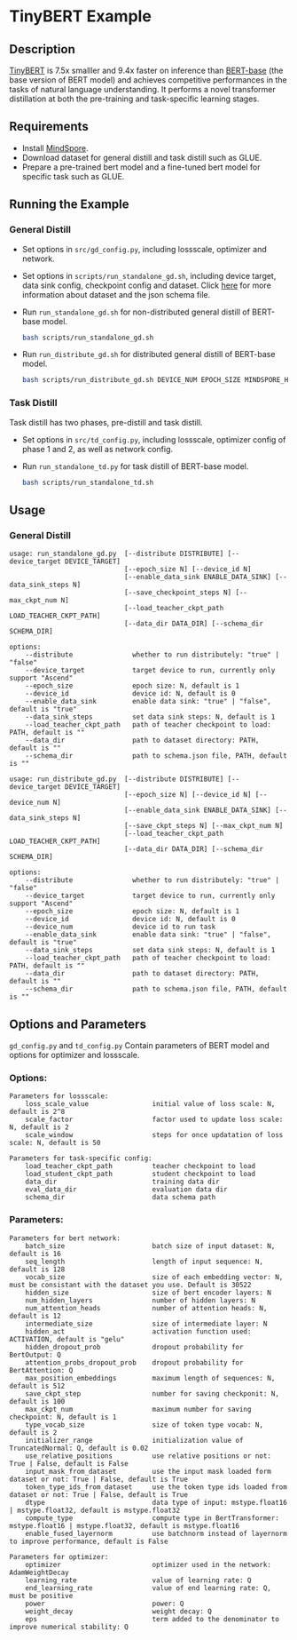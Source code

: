 # TinyBERT Example
## Description
[TinyBERT](https://github.com/huawei-noah/Pretrained-Model/tree/master/TinyBERT) is 7.5x smalller and 9.4x faster on inference than [BERT-base](https://github.com/google-research/bert) (the base version of BERT model) and achieves competitive performances in the tasks of natural language understanding. It performs a novel transformer distillation at both the pre-training and task-specific learning stages.

## Requirements
- Install [MindSpore](https://www.mindspore.cn/install/en).
- Download dataset for general distill and task distill such as GLUE.
- Prepare a pre-trained bert model and a fine-tuned bert model for specific task such as GLUE.

## Running the Example
### General Distill
- Set options in `src/gd_config.py`, including lossscale, optimizer and network.

- Set options in `scripts/run_standalone_gd.sh`, including device target, data sink config, checkpoint config and dataset. Click [here](https://www.mindspore.cn/tutorial/zh-CN/master/use/data_preparation/loading_the_datasets.html#tfrecord) for more information about dataset and the json schema file.

- Run `run_standalone_gd.sh` for non-distributed general distill of BERT-base model.

    ``` bash
    bash scripts/run_standalone_gd.sh
    ```
- Run `run_distribute_gd.sh` for distributed general distill of BERT-base model.

    ``` bash
    bash scripts/run_distribute_gd.sh DEVICE_NUM EPOCH_SIZE MINDSPORE_HCCL_CONFIG_PATH
    ```  

### Task Distill
Task distill has two phases, pre-distill and task distill.
- Set options in `src/td_config.py`, including lossscale, optimizer config of phase 1 and 2, as well as network config.

- Run `run_standalone_td.py` for task distill of BERT-base model.

    ```bash
    bash scripts/run_standalone_td.sh
    ```

## Usage
### General Distill
``` 
usage: run_standalone_gd.py  [--distribute DISTRIBUTE] [--device_target DEVICE_TARGET]
                             [--epoch_size N] [--device_id N]
                             [--enable_data_sink ENABLE_DATA_SINK] [--data_sink_steps N]
                             [--save_checkpoint_steps N] [--max_ckpt_num N]
                             [--load_teacher_ckpt_path LOAD_TEACHER_CKPT_PATH]
                             [--data_dir DATA_DIR] [--schema_dir SCHEMA_DIR]

options:
    --distribute               whether to run distributely: "true" | "false"
    --device_target            target device to run, currently only support "Ascend"
    --epoch_size               epoch size: N, default is 1
    --device_id                device id: N, default is 0
    --enable_data_sink         enable data sink: "true" | "false", default is "true"
    --data_sink_steps          set data sink steps: N, default is 1
    --load_teacher_ckpt_path   path of teacher checkpoint to load: PATH, default is ""
    --data_dir                 path to dataset directory: PATH, default is ""
    --schema_dir               path to schema.json file, PATH, default is ""

usage: run_distribute_gd.py  [--distribute DISTRIBUTE] [--device_target DEVICE_TARGET]
                             [--epoch_size N] [--device_id N] [--device_num N]
                             [--enable_data_sink ENABLE_DATA_SINK] [--data_sink_steps N]
                             [--save_ckpt_steps N] [--max_ckpt_num N]
                             [--load_teacher_ckpt_path LOAD_TEACHER_CKPT_PATH]
                             [--data_dir DATA_DIR] [--schema_dir SCHEMA_DIR]

options:
    --distribute               whether to run distributely: "true" | "false"
    --device_target            target device to run, currently only support "Ascend"
    --epoch_size               epoch size: N, default is 1
    --device_id                device id: N, default is 0
    --device_num               device id to run task
    --enable_data_sink         enable data sink: "true" | "false", default is "true"
    --data_sink_steps          set data sink steps: N, default is 1
    --load_teacher_ckpt_path   path of teacher checkpoint to load: PATH, default is ""
    --data_dir                 path to dataset directory: PATH, default is ""
    --schema_dir               path to schema.json file, PATH, default is ""

```

## Options and Parameters
`gd_config.py` and `td_config.py` Contain parameters of BERT model and options for optimizer and lossscale.
### Options:
```
Parameters for lossscale:
    loss_scale_value                initial value of loss scale: N, default is 2^8
    scale_factor                    factor used to update loss scale: N, default is 2
    scale_window                    steps for once updatation of loss scale: N, default is 50 

Parameters for task-specific config:
    load_teacher_ckpt_path          teacher checkpoint to load
    load_student_ckpt_path          student checkpoint to load
    data_dir                        training data dir
    eval_data_dir                   evaluation data dir
    schema_dir                      data schema path
```

### Parameters:
```
Parameters for bert network:
    batch_size                      batch size of input dataset: N, default is 16
    seq_length                      length of input sequence: N, default is 128
    vocab_size                      size of each embedding vector: N, must be consistant with the dataset you use. Default is 30522
    hidden_size                     size of bert encoder layers: N
    num_hidden_layers               number of hidden layers: N
    num_attention_heads             number of attention heads: N, default is 12
    intermediate_size               size of intermediate layer: N
    hidden_act                      activation function used: ACTIVATION, default is "gelu"
    hidden_dropout_prob             dropout probability for BertOutput: Q
    attention_probs_dropout_prob    dropout probability for BertAttention: Q
    max_position_embeddings         maximum length of sequences: N, default is 512
    save_ckpt_step                  number for saving checkponit: N, default is 100
    max_ckpt_num                    maximum number for saving checkpoint: N, default is 1
    type_vocab_size                 size of token type vocab: N, default is 2
    initializer_range               initialization value of TruncatedNormal: Q, default is 0.02
    use_relative_positions          use relative positions or not: True | False, default is False
    input_mask_from_dataset         use the input mask loaded form dataset or not: True | False, default is True
    token_type_ids_from_dataset     use the token type ids loaded from dataset or not: True | False, default is True
    dtype                           data type of input: mstype.float16 | mstype.float32, default is mstype.float32
    compute_type                    compute type in BertTransformer: mstype.float16 | mstype.float32, default is mstype.float16
    enable_fused_layernorm          use batchnorm instead of layernorm to improve performance, default is False

Parameters for optimizer:
    optimizer                       optimizer used in the network: AdamWeightDecay
    learning_rate                   value of learning rate: Q
    end_learning_rate               value of end learning rate: Q, must be positive
    power                           power: Q
    weight_decay                    weight decay: Q
    eps                             term added to the denominator to improve numerical stability: Q
```

